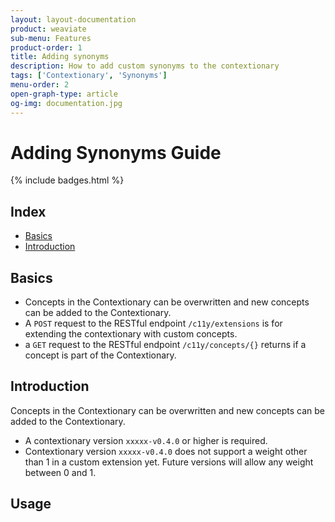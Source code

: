 ```yaml
---
layout: layout-documentation
product: weaviate
sub-menu: Features
product-order: 1
title: Adding synonyms
description: How to add custom synonyms to the contextionary
tags: ['Contextionary', 'Synonyms']
menu-order: 2
open-graph-type: article
og-img: documentation.jpg
---
```


# Adding Synonyms Guide

{% include badges.html %}

## Index

- [Basics](#basics)
- [Introduction](#introduction)

## Basics
- Concepts in the Contextionary can be overwritten and new concepts can be added to the Contextionary.
- A `POST` request to the RESTful endpoint `/c11y/extensions` is for extending the contextionary with custom concepts.
- a `GET` request to the RESTful endpoint `/c11y/concepts/{}` returns if a concept is part of the Contextionary. 

## Introduction
Concepts in the Contextionary can be overwritten and new concepts can be added to the Contextionary. 
- A contextionary version `xxxxx-v0.4.0` or higher is required. 
- Contextionary version `xxxxx-v0.4.0` does not support a weight other than 1 in a custom extension yet. Future versions will allow any weight between 0 and 1.

## Usage
